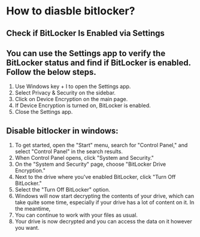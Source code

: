 # How to diasble bitlocker?

## Check if BitLocker Is Enabled via Settings
## You can use the Settings app to verify the BitLocker status and find if BitLocker is enabled. Follow the below steps.

1. Use Windows key + I to open the Settings app.
2. Select Privacy & Security on the sidebar.
3. Click on Device Encryption on the main page.
4. If Device Encryption is turned on, BitLocker is enabled.
5. Close the Settings app.

## Disable bitlocker in windows:

1. To get started, open the "Start" menu, search for "Control Panel," and select "Control Panel" in the search results.
2. When Control Panel opens, click "System and Security."
3. On the "System and Security" page, choose "BitLocker Drive Encryption."
4. Next to the drive where you've enabled BitLocker, click "Turn Off BitLocker."
5. Select the "Turn Off BitLocker" option.
6. Windows will now start decrypting the contents of your drive, which can take quite some time, especially if your drive has a lot of content on it. In the meantime, 
7. You can continue to work with your files as usual.
8. Your drive is now decrypted and you can access the data on it however you want.